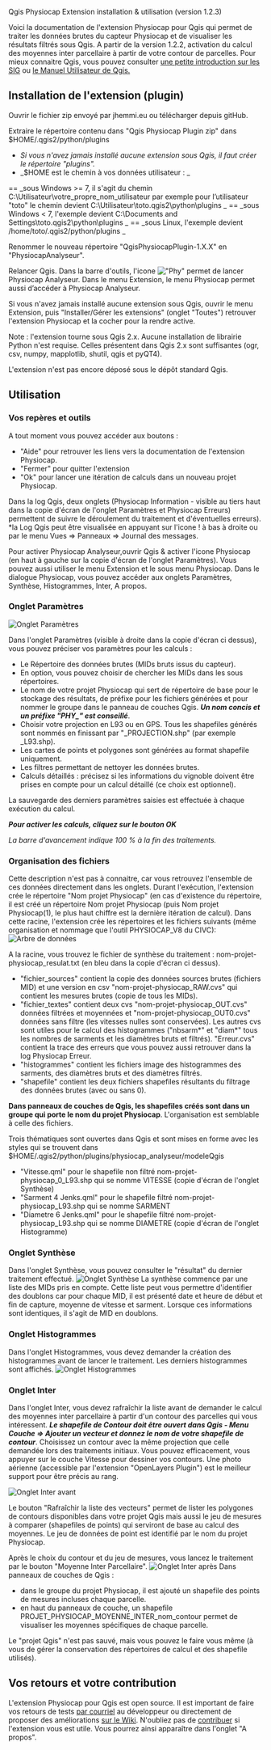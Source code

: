 Qgis Physiocap Extension installation & utilisation (version 1.2.3)

Voici la documentation de l'extension Physiocap pour Qgis qui permet de traiter les données brutes du capteur Physiocap et de visualiser les résultats filtrés sous Qgis. A partir de la version 1.2.2, activation du calcul des moyennes inter parcellaire à partir de votre contour de parcelles.
Pour mieux connaitre Qgis, vous pouvez consulter [une petite introduction sur les SIG](http://docs.qgis.org/testing/en/docs/gentle_gis_introduction/index.html) ou [le Manuel Utilisateur de Qgis.](http://docs.qgis.org/2.8/fr/docs/user_manual/)

## Installation de l'extension (plugin) 

Ouvrir le fichier zip envoyé par jhemmi.eu ou télécharger depuis gitHub.

Extraire le répertoire contenu dans "Qgis Physiocap Plugin zip" dans $HOME/.qgis2/python/plugins
* _Si vous n'avez jamais installé aucune extension sous Qgis, il faut créer le répertoire "plugins"._
* _$HOME est le chemin à vos données utilisateur :   _

== _sous Windows >= 7, il s'agit du chemin C:\Utilisateur\votre_propre_nom_utilisateur par exemple pour l’utilisateur "toto" le chemin devient C:\Utilisateur\toto\.qgis2\python\plugins  _
== _sous Windows < 7, l'exemple devient C:\Documents and Settings\toto\.qgis2\python\plugins  _
== _sous Linux, l'exemple devient /home/toto/.qgis2/python/plugins  _

Renommer le nouveau répertoire "QgisPhysiocapPlugin-1.X.X" en "PhysiocapAnalyseur".

Relancer Qgis. Dans la barre d'outils, l'icone !["Phy"](https://github.com/jhemmi/QgisPhysiocapPlugin/blob/master/icon.png) permet de lancer Physiocap Analyseur. Dans le menu Extension, le menu Physiocap permet aussi d’accéder à Physiocap Analyseur.

Si vous n'avez jamais installé aucune extension sous Qgis, ouvrir le menu Extension, puis "Installer/Gérer les extensions" (onglet "Toutes") retrouver l'extension Physiocap et la cocher pour la rendre active.

Note : l'extension tourne sous Qgis 2.x. Aucune installation de librairie Python n'est requise. Celles présentent dans Qgis 2.x sont suffisantes (ogr, csv, numpy, mapplotlib, shutil, qgis et pyQT4). 

L'extension n'est pas encore déposé sous le dépôt standard Qgis.

## Utilisation

### Vos repères et outils
A tout moment vous pouvez accéder aux boutons : 
* "Aide" pour retrouver les liens vers la documentation de l'extension Physiocap.
* "Fermer" pour quitter l'extension 
* "Ok" pour lancer une itération de calculs dans un nouveau projet Physiocap.

Dans la log Qgis, deux onglets (Physiocap Information - visible au tiers haut dans la copie d'écran de l'onglet Paramètres et Physiocap Erreurs) permettent de suivre le déroulement du traitement et d'éventuelles erreurs).
*la Log Qgis peut être visualisée en appuyant sur l'icone ! à bas à droite ou par le menu Vues => Panneaux => Journal des messages. 

Pour activer Physiocap Analyseur,ouvrir Qgis & activer l'icone Physiocap (en haut à gauche sur la copie d'écran de l'onglet Paramètres). Vous pouvez aussi utiliser le menu Extension et le sous menu Physiocap. Dans le dialogue Physiocap, vous pouvez accéder aux onglets Paramètres, Synthèse, Histogrammes, Inter, A propos.

### Onglet Paramètres
![Onglet Paramètres](https://github.com/jhemmi/QgisPhysiocapPlugin/blob/master/help/Version%201.2%20Parametres.png)

Dans l'onglet Paramètres (visible à droite dans la copie d'écran ci dessus), vous pouvez préciser vos paramètres  pour les calculs : 
- Le Répertoire des données brutes (MIDs bruts issus du capteur).
- En option, vous pouvez choisir de chercher les MIDs dans les sous répertoires.
- Le nom de votre projet Physiocap qui sert de répertoire de base pour le stockage des résultats, de préfixe pour les fichiers générées et pour nommer le groupe dans le panneau de couches Qgis. ***Un nom concis et un préfixe "PHY_" est conseillé***.
- Choisir votre projection en L93 ou en GPS. Tous les shapefiles générés sont nommés en finissant par "_PROJECTION.shp" (par exemple _L93.shp).
- Les cartes de points et polygones sont générées au format shapefile uniquement.
- Les filtres permettant de nettoyer les données brutes.
- Calculs détaillés : précisez si les informations du vignoble doivent être prises en compte pour un calcul détaillé (ce choix est optionnel).

La sauvegarde des derniers paramètres saisies est effectuée à chaque exécution du calcul.

**_Pour activer les calculs, cliquez sur le bouton OK_**

_La barre d'avancement indique 100 % à la fin des traitements._

### Organisation des fichiers
Cette description n'est pas à connaitre, car vous retrouvez l'ensemble de ces données directement dans les onglets. Durant l'exécution, l'extension crée le répertoire "Nom projet Physiocap" (en cas d'existence du répertoire, il est créé un répertoire Nom projet Physiocap (puis Nom projet Physiocap(1), le plus haut chiffre est la dernière itération de calcul).
Dans cette racine, l'extension crée les répertoires et les fichiers suivants (même organisation et nommage que l'outil PHYSIOCAP_V8 du CIVC):
![Arbre de données](https://github.com/jhemmi/QgisPhysiocapPlugin/blob/master/help/Organisation%20des%20fichiers%20de%20chaque%20projet%20Physiocap.png)

A la racine, vous trouvez le fichier de synthèse du traitement : nom-projet-physiocap_resulat.txt (en bleu dans la copie d'écran ci dessus).
- "fichier_sources" contient la copie des données sources brutes (fichiers MID) et une version en csv "nom-projet-physiocap_RAW.cvs" qui contient les mesures brutes (copie de tous les MIDs).
- "fichier_textes" contient deux cvs "nom-projet-physiocap_OUT.cvs" données filtrées et moyennées et "nom-projet-physiocap_OUT0.cvs" données sans filtre (les vitesses nulles sont conservées). Les autres cvs sont utiles pour le calcul des histogrammes ("nbsarm*" et "diam*" tous les nombres de sarments et les diamètres bruts et filtrés). "Erreur.cvs" contient la trace des erreurs que vous pouvez aussi retrouver dans la log Physiocap Erreur.
- "histogrammes" contient les fichiers image des histogrammes des sarments, des diamètres bruts et des diamètres filtrés.
- "shapefile" contient les deux fichiers shapefiles résultants du filtrage des données brutes (avec ou sans 0).

**Dans panneaux de couches de Qgis, les shapefiles créés sont dans un groupe qui porte le nom du projet Physiocap**. L'organisation est semblable à celle des fichiers.

Trois thématiques sont ouvertes dans Qgis et sont mises en forme avec les styles qui se trouvent dans $HOME/.qgis2/python/plugins/physiocap_analyseur/modeleQgis
* "Vitesse.qml" pour le shapefile non filtré nom-projet-physiocap_0_L93.shp qui se nomme VITESSE (copie d'écran de l'onglet Synthèse)
* "Sarment 4 Jenks.qml" pour le shapefile filtré nom-projet-physiocap_L93.shp qui se nomme SARMENT 
* "Diametre 6 Jenks.qml" pour le shapefile filtré nom-projet-physiocap_L93.shp qui se nomme DIAMETRE (copie d'écran de l'onglet Histogramme)

### Onglet Synthèse
Dans l'onglet Synthèse, vous pouvez consulter le "résultat" du dernier traitement effectué.
![Onglet Synthèse](https://github.com/jhemmi/QgisPhysiocapPlugin/blob/master/help/Version%201.2%20Synthese.png)
La synthèse commence par une liste des MIDs pris en compte. Cette liste peut vous permettre d'identifier des doublons car pour chaque MID, il est présenté date et heure de début et fin de capture, moyenne de vitesse et sarment. Lorsque ces informations sont identiques, il s'agit de MID en doublons.

### Onglet Histogrammes
Dans l'onglet Histogrammes, vous devez demander la création des histogrammes avant de lancer le traitement. Les derniers histogrammes sont affichés.
![Onglet Histogrammes](https://github.com/jhemmi/QgisPhysiocapPlugin/blob/master/help/Version%201.2%20Histogrammes.png)

### Onglet Inter
Dans l'onglet Inter, vous devez rafraîchir la liste avant de demander le calcul des moyennes inter parcellaire à partir d'un contour des parcelles qui vous intéressent. 
***Le shapefile de Contour doit être ouvert dans Qgis - Menu Couche => Ajouter un vecteur et donnez le nom de votre shapefile de contour***. Choisissez un contour avec la même projection que celle demandée lors des traitements initiaux.
Vous pouvez efficacement, vous appuyer sur le couche Vitesse pour dessiner vos contours. Une photo aérienne (accessible par l'extension "OpenLayers Plugin") est le meilleur support pour être précis au rang.

![Onglet Inter avant](https://github.com/jhemmi/QgisPhysiocapPlugin/blob/master/help/Version%201.2%20Choix%20Contour.png)

Le bouton "Rafraîchir la liste des vecteurs" permet de lister les polygones de contours disponibles dans votre projet Qgis mais aussi le jeu de mesures à comparer (shapefiles de points) qui serviront de  base au calcul des moyennes. Le jeu de données de point est identifié par le nom du projet Physiocap.

Après le choix du contour et du jeu de mesures, vous lancez le traitement par le bouton "Moyenne Inter Parcellaire". 
![Onglet Inter après](https://github.com/jhemmi/QgisPhysiocapPlugin/blob/master/help/Version%201.2%20Inter%20Parcellaire.png)
Dans panneaux de couches de Qgis :  
* dans le groupe du projet Physiocap, il est ajouté un shapefile des points de mesures incluses chaque parcelle. 
* en haut du panneaux de couche, un shapefile PROJET_PHYSIOCAP_MOYENNE_INTER_nom_contour permet de visualiser les moyennes spécifiques de chaque parcelle.

Le "projet Qgis" n'est pas sauvé, mais vous pouvez le faire vous même (à vous de gérer la conservation des répertoires de calcul et des shapefile utilisés).

##  Vos retours et votre contribution
L'extension Physiocap pour Qgis est open source. Il est important de faire vos retours de tests [par courriel](mailto://jean@jhemmi.eu) au développeur ou directement de proposer des améliorations [sur le Wiki](https://github.com/jhemmi/QgisPhysiocapPlugin/issues). N'oubliez pas de [contribuer](https://plus.payname.fr/jhemmi?type=9xwqt) si l'extension vous est utile. Vous pourrez ainsi apparaître dans l'onglet "A propos".